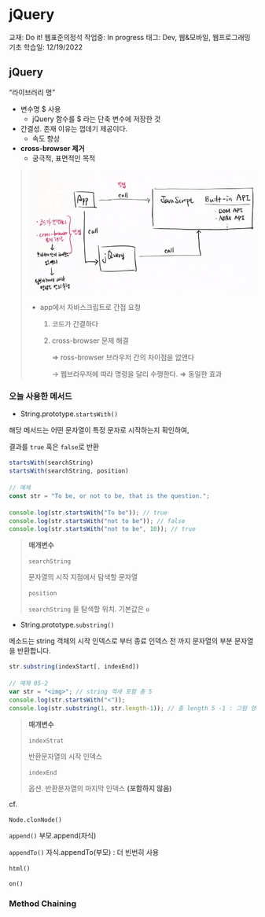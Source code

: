 # jQuery

교재: Do it! 웹표준의정석
작업중: In progress
태그: Dev, 웹&모바일, 웹프로그래밍기초
학습일: 12/19/2022

## jQuery

“라이브러리 명”

- 변수명 $ 사용
    - jQuery 함수를 $ 라는 단축 변수에 저장한 것
- 간결성. 존재 이유는 껍데기 제공이다.
    - 속도 향상
- **cross-browser 제거**
    - 궁극적, 표면적인 목적

> 
> 
> 
> ![Untitled](jQuery%20496e66aa12dc4acd824e950e318f55ea/Untitled.png)
> 
> - app에서 자바스크립트로 간접 요청
>     1. 코드가 간결하다
>     2. cross-browser 문제 해결
>         
>         ⇒ ross-browser 브라우저 간의 차이점을 없앤다
>         
>         → 웹브라우저에 따라 명령을 달리 수행한다.  ⇒ 동일한 효과
>         

### 오늘 사용한 메서드

- String.prototype.`startsWith()`

해당 메서드는 어떤 문자열이 특정 문자로 시작하는지 확인하여,

결과를 `true` 혹은 `false`로 반환

```jsx
startsWith(searchString)
startsWith(searchString, position)

// 예제
const str = "To be, or not to be, that is the question.";

console.log(str.startsWith("To be")); // true
console.log(str.startsWith("not to be")); // false
console.log(str.startsWith("not to be", 10)); // true
```

> **매개변수**
> 
> 
> `searchString` 
> 
> 문자열의 시작 지점에서 탐색할 문자열
> 
> `position` 
> 
> `searchString` 을 탐색할 위치. 기본값은 `o`
> 
- String.prototype.`substring()`

메소드는 string 객체의 시작 인덱스로 부터 종료 인덱스 전 까지 문자열의 부분 문자열을 반환합니다.

```jsx
str.substring(indexStart[, indexEnd])

// 예제 05-2
var str = "<img>"; // string 꺽새 포함 총 5
console.log(str.startsWith("<"));
console.log(str.substring(1, str.length-1)); // 총 length 5 -1 : 그럼 양 옆 꺽새 제외
```

> **매개변수**
> 
> 
> `indexStrat`
> 
> 반환문자열의 시작 인덱스
> 
> `indexEnd`
> 
> 옵션. 반환문자열의 마지막 인덱스 **(포함하지 않음)**
> 

cf.

`Node.clonNode()`

`append()` 부모.append(자식)

`appendTo()` 자식.appendTo(부모) : 더 빈번히 사용

`html()`

`on()`

### Method Chaining